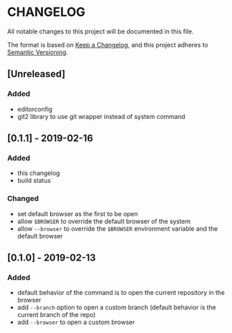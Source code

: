 # CHANGELOG

All notable changes to this project will be documented in this file.

The format is based on [Keep a Changelog](https://keepachangelog.com/en/1.0.0/),
and this project adheres to [Semantic Versioning](https://semver.org/spec/v2.0.0.html).

## [Unreleased]

### Added

-   editorconfig
-   git2 library to use git wrapper instead of system command

## [0.1.1] - 2019-02-16

### Added

-   this changelog
-   build status

### Changed

-   set default browser as the first to be open
-   allow `$BROWSER` to override the default browser of the system
-   allow `--browser` to override the `$BROWSER` environment variable and the default browser

## [0.1.0] - 2019-02-13

### Added

-   default behavior of the command is to open the current repository in the browser
-   add `--branch` option to open a custom branch (default behavior is the current branch of the repo)
-   add `--browser` to open a custom browser
